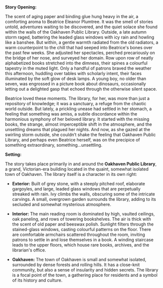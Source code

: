 **Story Opening:**

The scent of aging paper and binding glue hung heavy in the air, a comforting aroma to Beatrice Eleanor Plumtree. It was the smell of stories untold, adventures waiting to be discovered, and the quiet solace she found within the walls of the Oakhaven Public Library. Outside, a late autumn storm raged, battering the leaded glass windows with icy rain and howling like a banshee. But within, a gentle warmth radiated from the old radiators, a warm counterpoint to the chill that had seeped into Beatrice's bones over the past few weeks. She adjusted her spectacles, perched precariously on the bridge of her nose, and surveyed her domain. Row upon row of neatly alphabetized books stretched into the dimness, their spines a colourful tapestry in the muted light. Only a handful of patrons braved the weather this afternoon, huddling over tables with scholarly intent, their faces illuminated by the soft glow of desk lamps. A young boy, no older than seven, was engrossed in a picture book about dinosaurs, occasionally letting out a delighted gasp that echoed through the otherwise silent space.

Beatrice loved these moments. The library, for her, was more than just a repository of knowledge; it was a sanctuary, a refuge from the chaotic world outside. But lately, a prickling unease had settled in her stomach, a feeling that something was amiss, a subtle discordance within the harmonious symphony of her beloved library. It started with the missing books, the strange, almost imperceptible shift in the atmosphere, and the unsettling dreams that plagued her nights. And now, as she gazed at the swirling storm outside, she couldn’t shake the feeling that Oakhaven Public Library, and perhaps even Beatrice herself, was on the precipice of something extraordinary, something…unsettling.

**Setting:**

The story takes place primarily in and around the **Oakhaven Public Library**, a grand, Victorian-era building located in the quaint, somewhat isolated town of Oakhaven. The library itself is a character in its own right:

*   **Exterior:** Built of grey stone, with a steeply pitched roof, elaborate gargoyles, and large, leaded glass windows that are perpetually streaked with rain. Ivy climbs the walls, obscuring some of the intricate carvings. A small, overgrown garden surrounds the library, adding to its secluded and somewhat mysterious atmosphere.

*   **Interior:** The main reading room is dominated by high, vaulted ceilings, oak paneling, and rows of towering bookshelves. The air is thick with the scent of old paper and beeswax polish. Sunlight filters through the stained-glass windows, casting colourful patterns on the floor. There are comfortable armchairs scattered throughout the room, inviting patrons to settle in and lose themselves in a book. A winding staircase leads to the upper floors, which house rare books, archives, and the librarian's office.

*   **Oakhaven:** The town of Oakhaven is small and somewhat isolated, surrounded by dense forests and rolling hills. It has a close-knit community, but also a sense of insularity and hidden secrets. The library is a focal point of the town, a gathering place for residents and a symbol of its history and culture.
